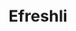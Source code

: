 ---
layout: startup_page
title: "Efreshli"
id: "efreshli.com"
permalink: "/efreshliefreshli.com04252025/"
website: "https://efreshli.com/"
funding_round: "Seed"
funding_amount: ""
investors: "Algebra Ventures, 500 Startups, Dar Ventures, angel investors"
about: "Efreshli is an Egyptian interior design startup providing online furnishing and decorating services. It offers a wide selection of products from over 150 top Egyptian brands, creating a seamless home shopping experience. The platform aims to make interior design more accessible to everyone."
markets: "Interior Design, E-commerce, Application Software, Information Services (B2C), Other Consumer Durables"
hq: "Cairo, Cairo, Egypt"
founded_year: "2019"
linkedin: "https://www.linkedin.com/company/efreshli"
twitter: ""
instagram: ""
facebook: "https://www.facebook.com/efreshli"
crunchbase: "https://www.crunchbase.com/organization/efreshli"
pitchbook: "https://pitchbook.com/profiles/company/482704-30"

# SEO Optimization
meta_title: "Efreshli - Seed"
meta_description: "Efreshli, Efreshli is an Egyptian interior design startup providing online furnishing and decorating services. It offers a wide selection of products from over ..."
meta_keywords: "Efreshli, Interior Design, E-commerce, Application Software, Information Services (B2C), Other Consumer Durables, Seed funding"
canonical_url: "https://pkprojectstartups.github.io/projectstartups.com/efreshliefreshli.com04252025/"
---